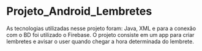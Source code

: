 # Projeto_Android_Lembretes
As tecnologias utilizadas nesse projeto foram: Java, XML e para a conexão com o BD foi utilizado o Firebase.
O projeto consiste em um app para criar lembretes e avisar o user quando chegar a hora determinada do lembrete.
